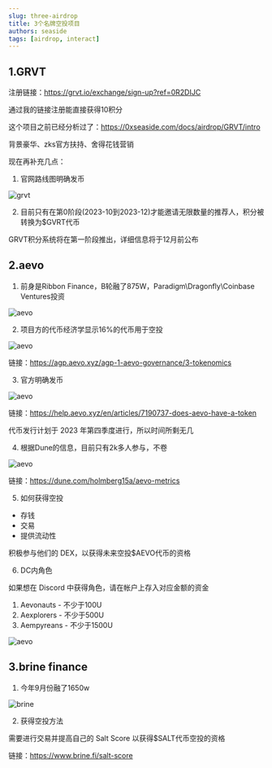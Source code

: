 ```yaml
---
slug: three-airdrop
title: 3个名牌空投项目
authors: seaside
tags: [airdrop, interact]
---
```


## 1.GRVT

注册链接：https://grvt.io/exchange/sign-up?ref=0R2DIJC

通过我的链接注册能直接获得10积分

这个项目之前已经分析过了：https://0xseaside.com/docs/airdrop/GRVT/intro

背景豪华、zks官方扶持、舍得花钱营销

现在再补充几点：

1. 官网路线图明确发币

![grvt](/img/blog/three-airdrop/1.png)

2. 目前只有在第0阶段(2023-10到2023-12)才能邀请无限数量的推荐人，积分被转换为$GVRT代币

GRVT积分系统将在第一阶段推出，详细信息将于12月前公布

## 2.aevo

1. 前身是Ribbon Finance，B轮融了875W，Paradigm\Dragonfly\Coinbase Ventures投资

![aevo](/img/blog/three-airdrop/2.jpg)

2. 项目方的代币经济学显示16%的代币用于空投

![aevo](/img/blog/three-airdrop/3.png)

链接：https://agp.aevo.xyz/agp-1-aevo-governance/3-tokenomics

3. 官方明确发币

![aevo](/img/blog/three-airdrop/4.png)

链接：https://help.aevo.xyz/en/articles/7190737-does-aevo-have-a-token

代币发行计划于 2023 年第四季度进行，所以时间所剩无几

4. 根据Dune的信息，目前只有2k多人参与，不卷

![aevo](/img/blog/three-airdrop/5.png)

链接：https://dune.com/holmberg15a/aevo-metrics

5. 如何获得空投

- 存钱
- 交易
- 提供流动性

积极参与他们的 DEX，以获得未来空投$AEVO代币的资格

6. DC内角色

如果想在 Discord 中获得角色，请在帐户上存入对应金额的资金

1. Aevonauts - 不少于100U
2. Aexplorers - 不少于500U
3. Aempyreans - 不少于1500U

![aevo](/img/blog/three-airdrop/6.jpg)

## 3.brine finance

1. 今年9月份融了1650w

![brine](/img/blog/three-airdrop/7.jpg)

2. 获得空投方法

需要进行交易并提高自己的 Salt Score 以获得$SALT代币空投的资格

链接：https://www.brine.fi/salt-score